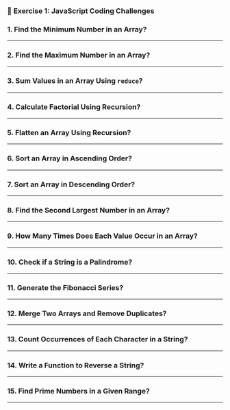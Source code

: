 ### 🚀 **Exercise 1: JavaScript Coding Challenges**


### 1. **Find the Minimum Number in an Array?**

---

### 2. **Find the Maximum Number in an Array?**

---

### 3. **Sum Values in an Array Using `reduce`?**

---

### 4. **Calculate Factorial Using Recursion?**

---

### 5. **Flatten an Array Using Recursion?**

---

### 6. **Sort an Array in Ascending Order?**

---

### 7. **Sort an Array in Descending Order?**

---

### 8. **Find the Second Largest Number in an Array?**

---

### 9. **How Many Times Does Each Value Occur in an Array?**

---

### 10. **Check if a String is a Palindrome?**

---

### 11. **Generate the Fibonacci Series?**

---

### 12. **Merge Two Arrays and Remove Duplicates?**

---

### 13. **Count Occurrences of Each Character in a String?**

---

### 14. **Write a Function to Reverse a String?**

---

### 15. **Find Prime Numbers in a Given Range?**

---
